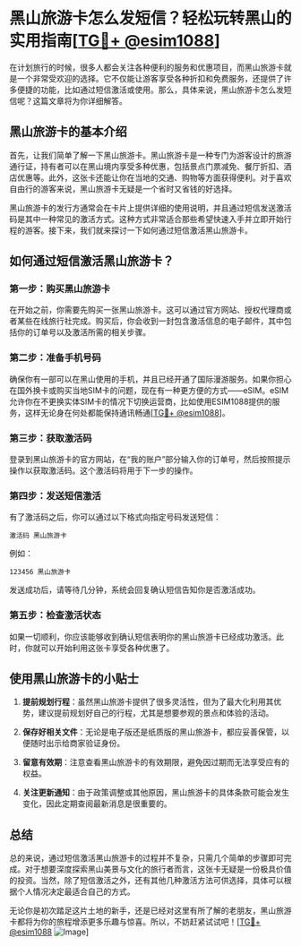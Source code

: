 # 黑山旅游卡怎么发短信？轻松玩转黑山的实用指南[[TG💪+ @esim1088](https://t.me/s/esim1088)]

在计划旅行的时候，很多人都会关注各种便利的服务和优惠项目，而黑山旅游卡就是一个非常受欢迎的选择。它不仅能让游客享受各种折扣和免费服务，还提供了许多便捷的功能，比如通过短信激活或使用。那么，具体来说，黑山旅游卡怎么发短信呢？这篇文章将为你详细解答。

## 黑山旅游卡的基本介绍

首先，让我们简单了解一下黑山旅游卡。黑山旅游卡是一种专门为游客设计的旅游通行证，持有者可以在黑山境内享受多种优惠，包括景点门票减免、餐厅折扣、酒店优惠等。此外，这张卡还能让你在当地的交通、购物等方面获得便利。对于喜欢自由行的游客来说，黑山旅游卡无疑是一个省时又省钱的好选择。

黑山旅游卡的发行方通常会在卡片上提供详细的使用说明，并且通过短信发送激活码是其中一种常见的激活方式。这种方式非常适合那些希望快速入手并立即开始行程的游客。接下来，我们就来探讨一下如何通过短信激活黑山旅游卡。

## 如何通过短信激活黑山旅游卡？

### 第一步：购买黑山旅游卡

在开始之前，你需要先购买一张黑山旅游卡。这可以通过官方网站、授权代理商或者某些在线旅行社完成。购买后，你会收到一封包含激活信息的电子邮件，其中包括你的订单号以及激活所需的相关步骤。

### 第二步：准备手机号码

确保你有一部可以在黑山使用的手机，并且已经开通了国际漫游服务。如果你担心在国外换卡或购买当地SIM卡的问题，现在有一种更方便的方式——eSIM。eSIM允许你在不更换实体SIM卡的情况下切换运营商，比如使用ESIM1088提供的服务，这样无论身在何处都能保持通讯畅通[[TG💪+ @esim1088](https://t.me/s/esim1088)]。

### 第三步：获取激活码

登录到黑山旅游卡的官方网站，在“我的账户”部分输入你的订单号，然后按照提示操作以获取激活码。这个激活码将用于下一步的操作。

### 第四步：发送短信激活

有了激活码之后，你可以通过以下格式向指定号码发送短信：
```
激活码 黑山旅游卡
```
例如：
```
123456 黑山旅游卡
```
发送成功后，请等待几分钟，系统会回复确认短信告知你是否激活成功。

### 第五步：检查激活状态

如果一切顺利，你应该能够收到确认短信表明你的黑山旅游卡已经成功激活。此时，你就可以开始利用这张卡享受各种优惠了。

## 使用黑山旅游卡的小贴士

1. **提前规划行程**：虽然黑山旅游卡提供了很多灵活性，但为了最大化利用其优势，建议提前规划好自己的行程，尤其是想要参观的景点和体验的活动。
   
2. **保存好相关文件**：无论是电子版还是纸质版的黑山旅游卡，都应妥善保管，以便随时出示给商家验证身份。

3. **留意有效期**：注意查看黑山旅游卡的有效期限，避免因过期而无法享受应有的权益。

4. **关注更新通知**：由于政策调整或其他原因，黑山旅游卡的具体条款可能会发生变化，因此定期查阅最新消息是很重要的。

## 总结

总的来说，通过短信激活黑山旅游卡的过程并不复杂，只需几个简单的步骤即可完成。对于想要深度探索黑山美景与文化的旅行者而言，这张卡无疑是一份极具价值的投资。当然，除了短信激活之外，还有其他几种激活方法可供选择，具体可以根据个人情况决定最适合自己的方式。

无论你是初次踏足这片土地的新手，还是已经对这里有所了解的老朋友，黑山旅游卡都将为你的旅程增添更多乐趣与惊喜。所以，不妨赶紧试试吧！[[TG💪+ @esim1088](https://t.me/s/esim1088) ![Image](https://i.postimg.cc/4NQfJmqS/Snipaste-2025-05-13-00-14-12.png)]